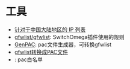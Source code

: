 # 工具
- [针对于中国大陆地区的 IP 列表](https://github.com/17mon/china_ip_list)
- [gfwlist/gfwlist](https://github.com/gfwlist/gfwlist): SwitchOmega插件使用的规则
- [GenPAC](https://github.com/JinnLynn/GenPAC): pac文件生成器，可转换gfwlist
- [gfwlist转换成PAC文件](http://codelife.me/blog/2013/04/06/convert-gfwlist-to-pac/)
- [](https://github.com/breakwa11/gfw_whitelist): pac白名单